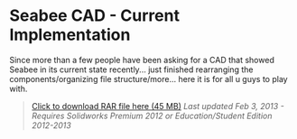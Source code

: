 # Seabee CAD - Current Implementation #
Since more than a few people have been asking for a CAD that showed Seabee in its current state recently... just finished rearranging the components/organizing file structure/more... here it is for all u guys to play with.

> [Click to download RAR file here (45 MB)](https://www.dropbox.com/s/3gcafwuoulwjatv/Seabee%202012%20-%20FULL%20CAD.rar)
_Last updated Feb 3, 2013 - Requires Solidworks Premium 2012 or Education/Student Edition 2012-2013_


<img src='http://i.imgur.com/cuCLbv3.jpg' alt='' />